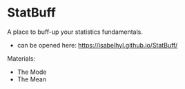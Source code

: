 # StatBuff
A place to buff-up your statistics fundamentals.
- can be opened here: https://isabelhyl.github.io/StatBuff/

Materials:
- The Mode
- The Mean

